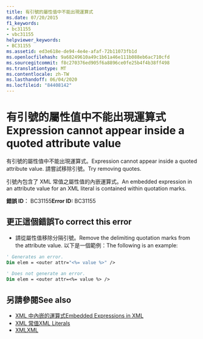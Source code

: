 ```yaml
---
title: 有引號的屬性值中不能出現運算式
ms.date: 07/20/2015
f1_keywords:
- bc31155
- vbc31155
helpviewer_keywords:
- BC31155
ms.assetid: ed3e618e-de94-4e4e-afaf-72b11073fb1d
ms.openlocfilehash: 9a68249610a49c1b61a46e111b088eb6ac710cfd
ms.sourcegitcommit: f8c270376ed905f6a8896ce0fe25b4f4b38ff498
ms.translationtype: MT
ms.contentlocale: zh-TW
ms.lasthandoff: 06/04/2020
ms.locfileid: "84408142"
---
```

# <a name="expression-cannot-appear-inside-a-quoted-attribute-value"></a><span data-ttu-id="42701-102">有引號的屬性值中不能出現運算式</span><span class="sxs-lookup"><span data-stu-id="42701-102">Expression cannot appear inside a quoted attribute value</span></span>
<span data-ttu-id="42701-103">有引號的屬性值中不能出現運算式。</span><span class="sxs-lookup"><span data-stu-id="42701-103">Expression cannot appear inside a quoted attribute value.</span></span> <span data-ttu-id="42701-104">請嘗試移除引號。</span><span class="sxs-lookup"><span data-stu-id="42701-104">Try removing quotes.</span></span>  
  
 <span data-ttu-id="42701-105">引號內包含了 XML 常值之屬性值的內嵌運算式。</span><span class="sxs-lookup"><span data-stu-id="42701-105">An embedded expression in an attribute value for an XML literal is contained within quotation marks.</span></span>  
  
 <span data-ttu-id="42701-106">**錯誤 ID︰** BC31155</span><span class="sxs-lookup"><span data-stu-id="42701-106">**Error ID:** BC31155</span></span>  
  
## <a name="to-correct-this-error"></a><span data-ttu-id="42701-107">更正這個錯誤</span><span class="sxs-lookup"><span data-stu-id="42701-107">To correct this error</span></span>  
  
- <span data-ttu-id="42701-108">請從屬性值移除分隔引號。</span><span class="sxs-lookup"><span data-stu-id="42701-108">Remove the delimiting quotation marks from the attribute value.</span></span> <span data-ttu-id="42701-109">以下是一個範例：</span><span class="sxs-lookup"><span data-stu-id="42701-109">The following is an example:</span></span>  
  
```vb  
' Generates an error.  
Dim elem = <outer attr="<%= value %>" />  
  
' Does not generate an error.  
Dim elem = <outer attr=<%= value %> />  
```  
  
## <a name="see-also"></a><span data-ttu-id="42701-110">另請參閱</span><span class="sxs-lookup"><span data-stu-id="42701-110">See also</span></span>

- [<span data-ttu-id="42701-111">XML 中內嵌的運算式</span><span class="sxs-lookup"><span data-stu-id="42701-111">Embedded Expressions in XML</span></span>](../programming-guide/language-features/xml/embedded-expressions-in-xml.md)
- [<span data-ttu-id="42701-112">XML 常值</span><span class="sxs-lookup"><span data-stu-id="42701-112">XML Literals</span></span>](../language-reference/xml-literals/index.md)
- [<span data-ttu-id="42701-113">XML</span><span class="sxs-lookup"><span data-stu-id="42701-113">XML</span></span>](../programming-guide/language-features/xml/index.md)
